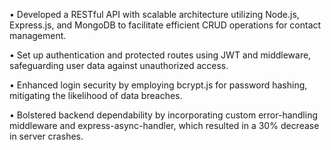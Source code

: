 • Developed a RESTful API with scalable architecture utilizing Node.js, Express.js, and MongoDB to facilitate
efficient CRUD operations for contact management.

• Set up authentication and protected routes using JWT and middleware, safeguarding user data against unauthorized
access.

• Enhanced login security by employing bcrypt.js for password hashing, mitigating the likelihood of data breaches.

• Bolstered backend dependability by incorporating custom error-handling middleware and express-async-handler,
which resulted in a 30% decrease in server crashes.
